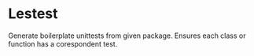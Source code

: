 # Lestest

Generate boilerplate unittests from given package. Ensures each class or function has a corespondent test. 


